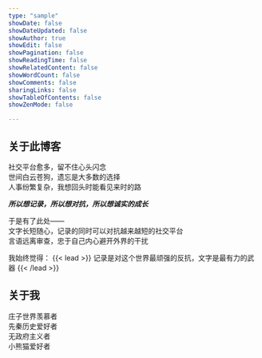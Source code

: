 ```yaml
---
type: "sample"
showDate: false
showDateUpdated: false
showAuthor: true
showEdit: false
showPagination: false
showReadingTime: false
showRelatedContent: false
showWordCount: false
showComments: false
sharingLinks: false
showTableOfContents: false
showZenMode: false

---
```


## 关于此博客  

社交平台愈多，留不住心头闪念  
世间白云苍狗，遗忘是大多数的选择  
人事纷繁复杂，我想回头时能看见来时的路  

***所以想记录，所以想对抗，所以想诚实的成长***  

于是有了此处——  
文字长短随心，记录的同时可以对抗越来越短的社交平台  
言语远离审查，忠于自己内心避开外界的干扰  

我始终觉得：
{{< lead >}}
记录是对这个世界最顽强的反抗，文字是最有力的武器
{{< /lead >}}

## 关于我

庄子世界羡慕者  
先秦历史爱好者  
无政府主义者  
小熊猫爱好者  
 

